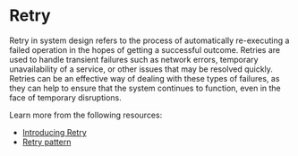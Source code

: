 # Retry

Retry in system design refers to the process of automatically re-executing a failed operation in the hopes of getting a successful outcome. Retries are used to handle transient failures such as network errors, temporary unavailability of a service, or other issues that may be resolved quickly. Retries can be an effective way of dealing with these types of failures, as they can help to ensure that the system continues to function, even in the face of temporary disruptions.

Learn more from the following resources:

- [Introducing Retry](https://engineering.grab.com/designing-resilient-systems-part-2)
- [Retry pattern](https://learn.microsoft.com/en-us/azure/architecture/patterns/retry)